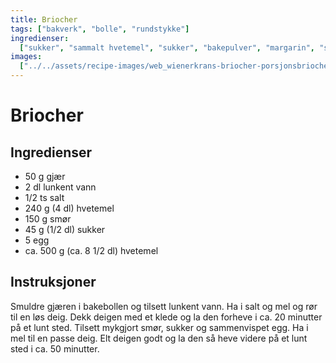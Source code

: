 ```yaml
---
title: Briocher
tags: ["bakverk", "bolle", "rundstykke"]
ingredienser:
  ["sukker", "sammalt hvetemel", "sukker", "bakepulver", "margarin", "sur melk"]
images:
  ["../../assets/recipe-images/web_wienerkrans-briocher-porsjonsbriocher.jpg"]
---
```


# Briocher

## Ingredienser

- 50 g gjær
- 2 dl lunkent vann
- 1/2 ts salt
- 240 g (4 dl) hvetemel
- 150 g smør
- 45 g (1/2 dl) sukker
- 5 egg
- ca. 500 g (ca. 8 1/2 dl) hvetemel

## Instruksjoner

Smuldre gjæren i bakebollen og tilsett lunkent vann. Ha i salt og mel og rør til en løs deig. Dekk deigen med et klede og la den forheve i ca. 20 minutter på et lunt sted. Tilsett mykgjort smør, sukker og sammenvispet egg. Ha i mel til en passe deig. Elt deigen godt og la den så heve videre på et lunt sted i ca. 50 minutter.
